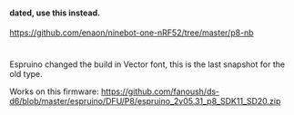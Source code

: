 #### dated, use this instead. 

https://github.com/enaon/ninebot-one-nRF52/tree/master/p8-nb
#


Espruino changed the build in Vector font, this is the last snapshot for the old type. 

Works on this firmware:
https://github.com/fanoush/ds-d6/blob/master/espruino/DFU/P8/espruino_2v05.31_p8_SDK11_SD20.zip
